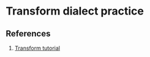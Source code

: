 # Transform dialect practice

## References
1. [Transform tutorial](https://mlir.llvm.org/docs/Tutorials/transform/Ch1/)
